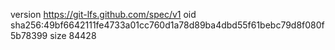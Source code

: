 version https://git-lfs.github.com/spec/v1
oid sha256:49bf6642111fe4733a01cc760d1a78d89ba4dbd55f61bebc79d8f080f5b78399
size 84428
